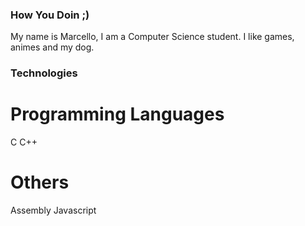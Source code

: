 ### How You Doin ;)
My name is Marcello, I am a Computer Science student.
I like games, animes and my dog.

### Technologies
# Programming Languages

C
C++
# Others

Assembly
Javascript
